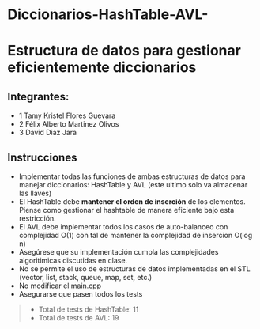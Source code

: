 # Diccionarios-HashTable-AVL-
# Estructura de datos para gestionar eficientemente diccionarios

## Integrantes: 
- 1 Tamy Kristel Flores Guevara
- 2 Félix Alberto Martinez Olivos
- 3 David Diaz Jara

## Instrucciones 

- Implementar todas las funciones de ambas estructuras de datos para manejar diccionarios:
    HashTable y AVL (este ultimo solo va almacenar las llaves)
- El HashTable debe **mantener el orden de inserción** de los elementos. Piense como gestionar el hashtable de manera eficiente bajo esta restricción. 
- El AVL debe implementar todos los casos de auto-balanceo con complejidad O(1) con tal de mantener la complejidad de insercion O(log n)
- Asegúrese que su implementación cumpla las complejidades algoritimicas discutidas en clase. 
- No se permite el uso de estructuras de datos implementadas en el STL (vector, list, stack, queue, map, set, etc.)
- No modificar el main.cpp
- Asegurarse que pasen todos los tests
    
> - Total de tests de HashTable: 11
> - Total de tests de AVL: 19

